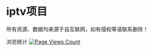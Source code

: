 # iptv项目
所有资源、数据均来源于自互联网，如有侵权等请联系删除！

浏览统计
[![Page Views Count](https://badges.toozhao.com/badges/01HCQJPHM1ABMSNNCAEHC3F18G/green.svg)](https://badges.toozhao.com/stats/01HCQJPHM1ABMSNNCAEHC3F18G "Get your own page views count badge on badges.toozhao.com")
